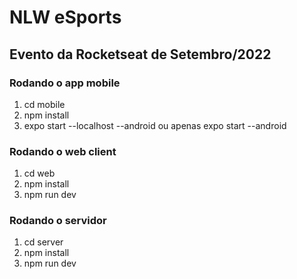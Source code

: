 # NLW eSports

## Evento da Rocketseat de Setembro/2022

### Rodando o app mobile

1. cd mobile
2. npm install
3. expo start --localhost --android ou apenas expo start --android

### Rodando o web client

1. cd web
2. npm install
3. npm run dev

### Rodando o servidor

1. cd server
2. npm install
3. npm run dev

